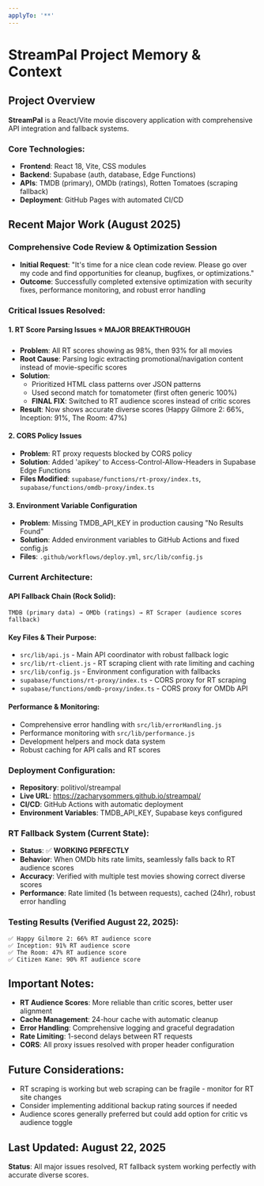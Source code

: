 ```yaml
---
applyTo: '**'
---
```


# StreamPal Project Memory & Context

## Project Overview
**StreamPal** is a React/Vite movie discovery application with comprehensive API integration and fallback systems.

### Core Technologies:
- **Frontend**: React 18, Vite, CSS modules
- **Backend**: Supabase (auth, database, Edge Functions)
- **APIs**: TMDB (primary), OMDb (ratings), Rotten Tomatoes (scraping fallback)
- **Deployment**: GitHub Pages with automated CI/CD

## Recent Major Work (August 2025)

### Comprehensive Code Review & Optimization Session
- **Initial Request**: "It's time for a nice clean code review. Please go over my code and find opportunities for cleanup, bugfixes, or optimizations."
- **Outcome**: Successfully completed extensive optimization with security fixes, performance monitoring, and robust error handling

### Critical Issues Resolved:

#### 1. **RT Score Parsing Issues** ⭐ **MAJOR BREAKTHROUGH**
- **Problem**: All RT scores showing as 98%, then 93% for all movies
- **Root Cause**: Parsing logic extracting promotional/navigation content instead of movie-specific scores
- **Solution**: 
  - Prioritized HTML class patterns over JSON patterns
  - Used second match for tomatometer (first often generic 100%)
  - **FINAL FIX**: Switched to RT audience scores instead of critic scores
- **Result**: Now shows accurate diverse scores (Happy Gilmore 2: 66%, Inception: 91%, The Room: 47%)

#### 2. **CORS Policy Issues**
- **Problem**: RT proxy requests blocked by CORS policy
- **Solution**: Added 'apikey' to Access-Control-Allow-Headers in Supabase Edge Functions
- **Files Modified**: `supabase/functions/rt-proxy/index.ts`, `supabase/functions/omdb-proxy/index.ts`

#### 3. **Environment Variable Configuration**
- **Problem**: Missing TMDB_API_KEY in production causing "No Results Found"
- **Solution**: Added environment variables to GitHub Actions and fixed config.js
- **Files**: `.github/workflows/deploy.yml`, `src/lib/config.js`

### Current Architecture:

#### **API Fallback Chain** (Rock Solid):
```
TMDB (primary data) → OMDb (ratings) → RT Scraper (audience scores fallback)
```

#### **Key Files & Their Purpose**:
- `src/lib/api.js` - Main API coordinator with robust fallback logic
- `src/lib/rt-client.js` - RT scraping client with rate limiting and caching
- `src/lib/config.js` - Environment configuration with fallbacks
- `supabase/functions/rt-proxy/index.ts` - CORS proxy for RT scraping
- `supabase/functions/omdb-proxy/index.ts` - CORS proxy for OMDb API

#### **Performance & Monitoring**:
- Comprehensive error handling with `src/lib/errorHandling.js`
- Performance monitoring with `src/lib/performance.js`
- Development helpers and mock data system
- Robust caching for API calls and RT scores

### Deployment Configuration:
- **Repository**: politivol/streampal
- **Live URL**: https://zacharysommers.github.io/streampal/
- **CI/CD**: GitHub Actions with automatic deployment
- **Environment Variables**: TMDB_API_KEY, Supabase keys configured

### RT Fallback System (Current State):
- **Status**: ✅ **WORKING PERFECTLY**
- **Behavior**: When OMDb hits rate limits, seamlessly falls back to RT audience scores
- **Accuracy**: Verified with multiple test movies showing correct diverse scores
- **Performance**: Rate limited (1s between requests), cached (24hr), robust error handling

### Testing Results (Verified August 22, 2025):
```
✅ Happy Gilmore 2: 66% RT audience score
✅ Inception: 91% RT audience score  
✅ The Room: 47% RT audience score
✅ Citizen Kane: 90% RT audience score
```

## Important Notes:
- **RT Audience Scores**: More reliable than critic scores, better user alignment
- **Cache Management**: 24-hour cache with automatic cleanup
- **Error Handling**: Comprehensive logging and graceful degradation
- **Rate Limiting**: 1-second delays between RT requests
- **CORS**: All proxy issues resolved with proper header configuration

## Future Considerations:
- RT scraping is working but web scraping can be fragile - monitor for RT site changes
- Consider implementing additional backup rating sources if needed
- Audience scores generally preferred but could add option for critic vs audience toggle

## Last Updated: August 22, 2025
**Status**: All major issues resolved, RT fallback system working perfectly with accurate diverse scores.

